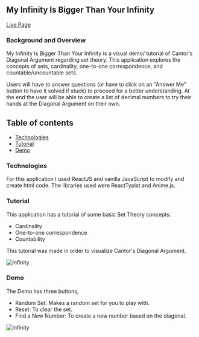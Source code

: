 ## My Infinity Is Bigger Than Your Infinity

[Live Page](https://aldahir15.github.io/MyInfinityIsBiggerThanYours/index.html#/)

### Background and Overview

My Infinity Is Bigger Than Your Infinity is a visual demo/ tutorial of Cantor's Diagonal Argument regarding set theory.
This application explores the concepts of sets, cardinality, one-to-one correspondence, and countable/uncountable sets.

Users will have to answer questions (or have to click on an "Answer Me" button to have it solved if stuck) to proceed for a better understanding. At the end the user will be able to create a list of decimal numbers to try their hands at the Diagonal Argument on their own.

## Table of contents

- [Technologies](#technologies)
- [Tutorial](#tutorial)
- [Demo](#demo)

### Technologies
For this application I used ReactJS and vanilla JavaScript to modify and create html code. The libraries used were ReactTypist and Anime.js.

### Tutorial
This application has a tutorial of some basic Set Theory concepts:
- Cardinality
- One-to-one correspondence
- Countability

This tutorial was made in order to visualize Cantor's Diagonal Argument.

![Infinity](http://res.cloudinary.com/ddgt25kwb/image/upload/v1507308492/1_lubhym.png)


### Demo
The Demo has three buttons,
- Random Set: Makes a random set for you to play with.
- Reset: To clear the set.
- Find a New Number: To create a new number based on the diagonal.

![Infinity](http://res.cloudinary.com/ddgt25kwb/image/upload/v1507308720/2_vovxrb.png)
